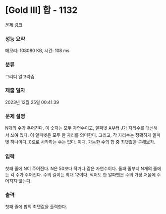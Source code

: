 # [Gold III] 합 - 1132 

[문제 링크](https://www.acmicpc.net/problem/1132) 

### 성능 요약

메모리: 108080 KB, 시간: 108 ms

### 분류

그리디 알고리즘

### 제출 일자

2023년 12월 25일 00:41:39

### 문제 설명

<p><span style="line-height:1.6em">N개의 수가 주어진다. 이 숫자는 모두 자연수이고, 알파벳 A부터 J가 자리수를 대신해서 쓰여 있다. 이 알파벳은 모두 한 자리를 의미한다. 그리고, 각 자리수는 정확하게 알파벳 하나이다. 0으로 시작하는 수는 없다. 이때, 가능한 수의 합 중 최댓값을 구해보자.</span></p>

### 입력 

 <p>첫째 줄에 N이 주어진다. N은 50보다 작거나 같은 자연수이다. 둘째 줄부터 N개의 줄에는 각 수가 주어진다. 수의 길이는 최대 12이다. 적어도 한 알파벳은 수의 가장 처음에 주어지지 않는다.</p>

### 출력 

 <p>첫째 줄에 합의 최댓값을 출력한다.</p>


